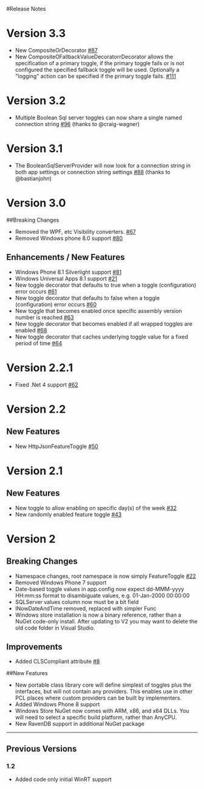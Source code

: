 #Release Notes 

# Version 3.3

* New CompositeOrDecorator [#87](https://github.com/jason-roberts/FeatureToggle/issues/87)
* New CompositeOFallbackValueDecoratorrDecorator allows the specification of a primary toggle, if the primary toggle fails or is not configured the specified fallback toggle will be used. Optionally a "logging" action can be specified if the primary toggle fails. [#111](https://github.com/jason-roberts/FeatureToggle/issues/111)

# Version 3.2

* Multiple Boolean Sql server toggles can now share a single <connectionStrings> named connection string [#96](https://github.com/jason-roberts/FeatureToggle/issues/96) (thanks to @craig-wagner)

# Version 3.1

* The BooleanSqlServerProvider will now look for a connection string in both app settings or connection string settings [#88](https://github.com/jason-roberts/FeatureToggle/pull/88) (thanks to @bastianjohn)

# Version 3.0

##Breaking Changes

* Removed the WPF, etc Visibility converters. [#67](https://github.com/jason-roberts/FeatureToggle/issues/67)
* Removed Windows phone 8.0 support [#80](https://github.com/jason-roberts/FeatureToggle/issues/80)

## Enhancements / New Features

* Windows Phone 8.1 Silverlight support [#81](https://github.com/jason-roberts/FeatureToggle/issues/81)
* Windows Universal Apps 8.1 support [#21](https://github.com/jason-roberts/FeatureToggle/issues/21)
* New toggle decorator that defaults to true when a toggle (configuration) error occurs [#61](https://github.com/jason-roberts/FeatureToggle/issues/61)
* New toggle decorator that defaults to false when a toggle (configuration) error occurs [#60](https://github.com/jason-roberts/FeatureToggle/issues/60)
* New toggle that becomes enabled once specific assembly version number is reached [#63](https://github.com/jason-roberts/FeatureToggle/issues/63)
* New toggle decorator that becomes enabled if all wrapped toggles are enabled [#68](https://github.com/jason-roberts/FeatureToggle/issues/68)
* New toggle decorator that caches underlying toggle value for a fixed period of time [#64](https://github.com/jason-roberts/FeatureToggle/issues/64)


# Version 2.2.1

* Fixed .Net 4 support [#62](https://github.com/jason-roberts/FeatureToggle/issues/62)

# Version 2.2

## New Features

* New HttpJsonFeatureToggle [#50](https://github.com/jason-roberts/FeatureToggle/issues/50)

# Version 2.1

## New Features

* New toggle to allow enabling on specific day(s) of the week [#32](https://github.com/jason-roberts/FeatureToggle/issues/32)
* New randomly enabled feature toggle [#43](https://github.com/jason-roberts/FeatureToggle/issues/43)

# Version 2

## Breaking Changes

* Namespace changes, root namespace is now simply FeatureToggle [#22](https://github.com/jason-roberts/FeatureToggle/issues/22)
* Removed Windows Phone 7 support
* Date-based toggle values in app.config now expect dd-MMM-yyyy HH:mm:ss format to disambiguate values, e.g. 01-Jan-2000 00:00:00
* SQLServer values column now must be a bit field
* INowDateAndTime removed, replaced with simpler Func<DateTime>
* Windows store installation is now a binary reference, rather than a NuGet code-only install. After updating to V2 you may want to delete the old code folder in Visual Studio.

## Improvements

* Added CLSCompliant attribute [#8](https://github.com/jason-roberts/FeatureToggle/pull/8)



##New Features

* New portable class library core will define simplest of toggles plus the interfaces, but will not contain any providers. This enables use in other PCL places where custom providers can be built by implementers. 
* Added Windows Phone 8 support
* Windows Store NuGet now comes with ARM, x86, and x64 DLLs. You will need to select a specific build platform, rather than AnyCPU.
* New RavenDB support in additional NuGet package


-------------------------------------------------

## Previous Versions

### 1.2

* Added code only initial WinRT support